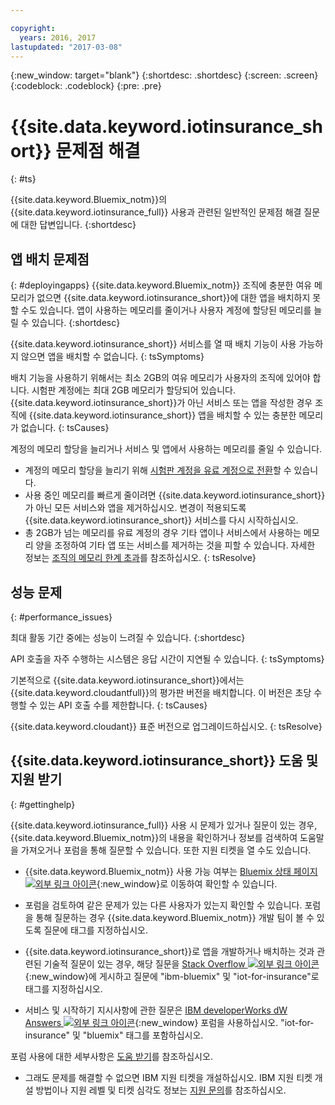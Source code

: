 ```yaml
---

copyright:
  years: 2016, 2017
lastupdated: "2017-03-08"
---
```


<!-- Common attributes used in the template are defined as follows: -->
{:new_window: target="blank"}
{:shortdesc: .shortdesc}
{:screen: .screen}
{:codeblock: .codeblock}
{:pre: .pre}


# {{site.data.keyword.iotinsurance_short}} 문제점 해결
{: #ts}

{{site.data.keyword.Bluemix_notm}}의 {{site.data.keyword.iotinsurance_full}} 사용과 관련된 일반적인 문제점 해결 질문에 대한 답변입니다.
{:shortdesc}

## 앱 배치 문제점
{: #deployingapps}
{{site.data.keyword.Bluemix_notm}} 조직에 충분한 여유 메모리가 없으면 {{site.data.keyword.iotinsurance_short}}에 대한 앱을 배치하지 못할 수도 있습니다. 앱이 사용하는 메모리를 줄이거나 사용자 계정에 할당된 메모리를 늘릴 수 있습니다.
{:shortdesc}

{{site.data.keyword.iotinsurance_short}} 서비스를 열 때 배치 기능이 사용 가능하지 않으면 앱을 배치할 수 없습니다.
{: tsSymptoms}

배치 기능을 사용하기 위해서는 최소 2GB의 여유 메모리가 사용자의 조직에 있어야 합니다. 시험판 계정에는 최대 2GB 메모리가 할당되어 있습니다. {{site.data.keyword.iotinsurance_short}}가 아닌 서비스 또는 앱을 작성한 경우 조직에 {{site.data.keyword.iotinsurance_short}} 앱을 배치할 수 있는 충분한 메모리가 없습니다.
{: tsCauses}

계정의 메모리 할당을 늘리거나 서비스 및 앱에서 사용하는 메모리를 줄일 수 있습니다.
- 계정의 메모리 할당을 늘리기 위해 [시험판 계정을 유료 계정으로 전환](https://console.ng.bluemix.net/docs/pricing/index.html#pay-accounts)할 수 있습니다.
- 사용 중인 메모리를 빠르게 줄이려면 {{site.data.keyword.iotinsurance_short}}가 아닌 모든 서비스와 앱을 제거하십시오. 변경이 적용되도록 {{site.data.keyword.iotinsurance_short}} 서비스를 다시 시작하십시오. 
- 총 2GB가 넘는 메모리를 유료 계정의 경우 기타 앱이나 서비스에서 사용하는 메모리 양을 조정하여 기타 앱 또는 서비스를 제거하는 것을 피할 수 있습니다. 자세한 정보는 [조직의 메모리 한계 초과](https://console.ng.bluemix.net/docs/troubleshoot/ts_apps.html#ts_outofmemory)를 참조하십시오.
{: tsResolve}

## 성능 문제
{: #performance_issues}

최대 활동 기간 중에는 성능이 느려질 수 있습니다.
{:shortdesc}

API 호출을 자주 수행하는 시스템은 응답 시간이 지연될 수 있습니다.
{: tsSymptoms}

기본적으로 {{site.data.keyword.iotinsurance_short}}에서는 {{site.data.keyword.cloudantfull}}의 평가판 버전을 배치합니다. 이 버전은 초당 수행할 수 있는 API 호출 수를 제한합니다.
{: tsCauses}

{{site.data.keyword.cloudant}} 표준 버전으로 업그레이드하십시오.
{: tsResolve}

## {{site.data.keyword.iotinsurance_short}} 도움 및 지원 받기
{: #gettinghelp}

{{site.data.keyword.iotinsurance_full}} 사용 시 문제가 있거나 질문이 있는 경우, {{site.data.keyword.Bluemix_notm}}의 내용을 확인하거나 정보를 검색하여 도움말을 가져오거나 포럼을 통해 질문할 수 있습니다. 또한 지원 티켓을 열 수도 있습니다. 

- {{site.data.keyword.Bluemix_notm}} 사용 가능 여부는 [Bluemix 상태 페이지 ![외부 링크 아이콘](../../icons/launch-glyph.svg)](https://developer.ibm.com/bluemix/support/#status){:new_window}로 이동하여 확인할 수 있습니다.

- 포럼을 검토하여 같은 문제가 있는 다른 사용자가 있는지 확인할 수 있습니다. 포럼을 통해 질문하는 경우 {{site.data.keyword.Bluemix_notm}} 개발 팀이 볼 수 있도록 질문에 태그를 지정하십시오. 
  <!--Insert the appropriate Stack Overflow tag for your service for <service_keyword> in URL and text below:  -->
- {{site.data.keyword.iotinsurance_short}}로 앱을 개발하거나 배치하는 것과 관련된 기술적 질문이 있는 경우, 해당 질문을 [Stack Overflow ![외부 링크 아이콘](../../icons/launch-glyph.svg)](http://stackoverflow.com/search?q=iot-insurance+ibm-bluemix){:new_window}에 게시하고 질문에 "ibm-bluemix" 및 "iot-for-insurance"로 태그를 지정하십시오. 
<!--Insert the appropriate dW Answers tag for your service for <service_keyword> in URL below:  -->
- 서비스 및 시작하기 지시사항에 관한 질문은 [IBM developerWorks dW Answers ![외부 링크 아이콘](../../icons/launch-glyph.svg)](https://developer.ibm.com/answers/topics/iot-insurance/?smartspace=bluemix){:new_window} 포럼을 사용하십시오. "iot-for-insurance" 및 "bluemix" 태그를 포함하십시오. 

포럼 사용에 대한 세부사항은 [도움 받기](https://www.{DomainName}/docs/support/index.html#getting-help)를 참조하십시오. 

- 그래도 문제를 해결할 수 없으면 IBM 지원 티켓을 개설하십시오. IBM 지원 티켓 개설 방법이나 지원 레벨 및 티켓 심각도 정보는 [지원 문의](../support/index.html#contacting-support)를 참조하십시오. 
